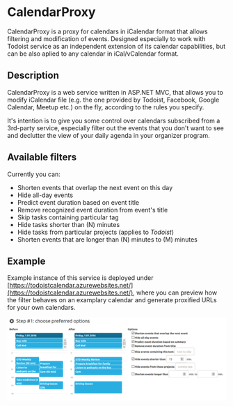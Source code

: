 # CalendarProxy
CalendarProxy is a proxy for calendars in iCalendar format that allows filtering and modification of events. Designed especially to work with Todoist service as an independent extension of its calendar capabilities, but can be also aplied to any calendar in iCal/vCalendar format.

## Description

CalendarProxy is a web service written in ASP.NET MVC, that allows you to modify iCalendar file (e.g. the one provided by Todoist, Facebook, Google Calendar, Meetup etc.) on the fly, according to the rules you specify.

It's intention is to give you some control over calendars subscribed from a 3rd-party service, especially filter out the events that you don't want to see and declutter the view of your daily agenda in your organizer program.

## Available filters

Currently you can:
* Shorten events that overlap the next event on this day
* Hide all-day events
* Predict event duration based on event title
* Remove recognized event duration from event's title
* Skip tasks  containing particular tag
* Hide tasks shorter than (N) minutes
* Hide tasks from particular projects (applies to *Todoist*)
* Shorten events that are longer than (N) minutes to (M) minutes

## Example

Example instance of this service is deployed under [https://todoistcalendar.azurewebsites.net/](https://todoistcalendar.azurewebsites.net/), where you can preview how the filter behaves on an examplary calendar and generate proxified URLs for your own calendars.



![CalendarProxy example screenshot](https://github.com/taurit/CalendarProxy/blob/master/CalendarProxy/Content/CalendarProxy-example-screenshot.png)

